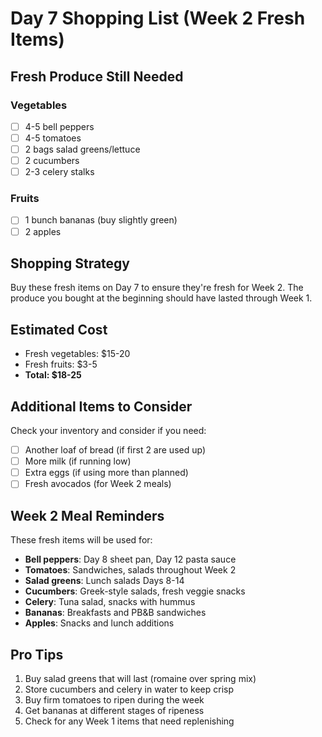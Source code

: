 # Day 7 Shopping List (Week 2 Fresh Items)

## Fresh Produce Still Needed

### Vegetables
- [ ] 4-5 bell peppers
- [ ] 4-5 tomatoes
- [ ] 2 bags salad greens/lettuce
- [ ] 2 cucumbers
- [ ] 2-3 celery stalks

### Fruits
- [ ] 1 bunch bananas (buy slightly green)
- [ ] 2 apples

## Shopping Strategy
Buy these fresh items on Day 7 to ensure they're fresh for Week 2. The produce you bought at the beginning should have lasted through Week 1.

## Estimated Cost
- Fresh vegetables: $15-20
- Fresh fruits: $3-5
- **Total: $18-25**

## Additional Items to Consider
Check your inventory and consider if you need:
- [ ] Another loaf of bread (if first 2 are used up)
- [ ] More milk (if running low)
- [ ] Extra eggs (if using more than planned)
- [ ] Fresh avocados (for Week 2 meals)

## Week 2 Meal Reminders
These fresh items will be used for:
- **Bell peppers**: Day 8 sheet pan, Day 12 pasta sauce
- **Tomatoes**: Sandwiches, salads throughout Week 2
- **Salad greens**: Lunch salads Days 8-14
- **Cucumbers**: Greek-style salads, fresh veggie snacks
- **Celery**: Tuna salad, snacks with hummus
- **Bananas**: Breakfasts and PB&B sandwiches
- **Apples**: Snacks and lunch additions

## Pro Tips
1. Buy salad greens that will last (romaine over spring mix)
2. Store cucumbers and celery in water to keep crisp
3. Buy firm tomatoes to ripen during the week
4. Get bananas at different stages of ripeness
5. Check for any Week 1 items that need replenishing